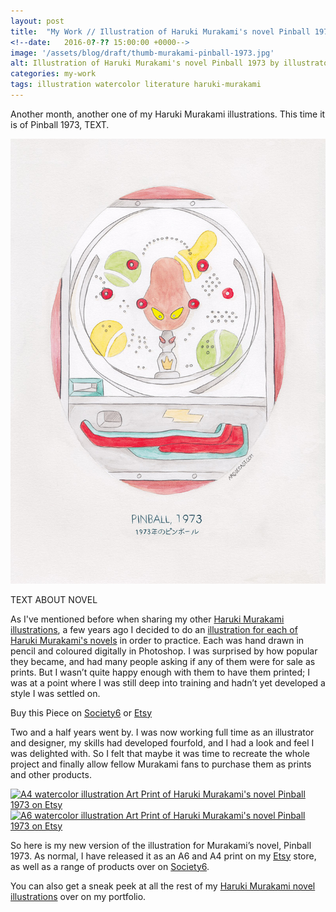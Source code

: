 ```yaml
---
layout: post
title:  "My Work // Illustration of Haruki Murakami's novel Pinball 1973"
<!--date: 	2016-0?-?? 15:00:00 +0000-->
image: '/assets/blog/draft/thumb-murakami-pinball-1973.jpg'
alt: Illustration of Haruki Murakami's novel Pinball 1973 by illustrator / artist Karen Muray of A Rose Cast
categories: my-work
tags: illustration watercolor literature haruki-murakami
---
```


<p class="intro">Another month, another one of my Haruki Murakami illustrations. This time it is of Pinball 1973, TEXT.</p>

![Watercolor illustration of Haruki Murakami's novel Pinball 1973 by illustrator / artist Karen Muray of A Rose Cast](/assets/folio/murakami/illustration-murakami-pinball1973.jpg "Watercolor illustration of Haruki Murakami's novel Pinball 1973 by illustrator / artist Karen Muray of A Rose Cast")

TEXT ABOUT NOVEL

As I've mentioned before when sharing my other [Haruki Murakami illustrations](/tag/Haruki-Murakami/ "Watercolour Illustration for Haruki Murakami's Novels"), a few years ago I decided to do an [illustration for each of Haruki Murakami's novels](http://www.akaihane.co.uk/post/54588755092/haruki-murakami "The original Haruki Murakami novel illustrations") in order to practice. Each was hand drawn in pencil and coloured digitally in Photoshop. I was surprised by how popular they became, and had many people asking if any of them were for sale as prints. But I wasn’t quite happy enough with them to have them printed; I was at a point where I was still deep into training and hadn’t yet developed a style I was settled on.

<div class="highlight">
  <p>Buy <span class="the">this</span> Piece <span class="the">on</span>
    <a href="https://society6.com/product/LINK" title="Buy Watercolor illustration of Haruki Murakami's novel Pinball 1973 on the A Rose Cast Society6 store">Society6</a>
    <span class="the">or</span>
    <a href="https://www.etsy.com/shop/ARoseCast?section_id=18192366" title="Buy Watercolor illustration of Haruki Murakami's novel Pinball 1973 on the A Rose Cast Etsy store">Etsy</a>
  </p>
</div>

Two and a half years went by. I was now working full time as an illustrator and designer, my skills had developed fourfold, and I had a look and feel I was delighted with. So I felt that maybe it was time to recreate the whole project and finally allow fellow Murakami fans to purchase them as prints and other products.

<div class="row">
	<div class="col-md-6">
		<a href="https://www.etsy.com/shop/ARoseCast?section_id=18192366" title="A4 watercolor illustration Art Print of Haruki Murakami's novel Pinball 1973 on Etsy"><img src="/assets/blog/draft/a4-illustration-murakami-pinball-1973.jpg" alt="A4 watercolor illustration Art Print of Haruki Murakami's novel Pinball 1973 on Etsy"></a>
	</div>
	<div class="col-md-6">
		<a href="https://www.etsy.com/shop/ARoseCast?section_id=18192366" title="A6 watercolor illustration Art Print of Haruki Murakami's novel Pinball 1973 on Etsy"><img src="/assets/blog/draft/a6-illustration-murakami-pinball-1973.jpg" alt="A6 watercolor illustration Art Print of Haruki Murakami's novel Pinball 1973 on Etsy"></a>
	</div>
</div>

So here is my new version of the illustration for Murakami’s novel, Pinball 1973. As normal, I have released it as an A6 and A4 print on my [Etsy](https://www.etsy.com/shop/ARoseCast?section_id=18192366 "Watercolour Illustration for Haruki Murakami's Pinball 1973 on Esty") store, as well as a range of products over on [Society6](LINK "Watercolour Illustration for Haruki Murakami's Pinball 1973 on Esty").

You can also get a sneak peek at all the rest of my <a href="/project/illustration-murakami.html" title="Haruki Murakami novel watercolor illustrations by illustrator / artist Karen Muray of A Rose Cast">Haruki Murakami novel illustrations</a> over on my portfolio.
